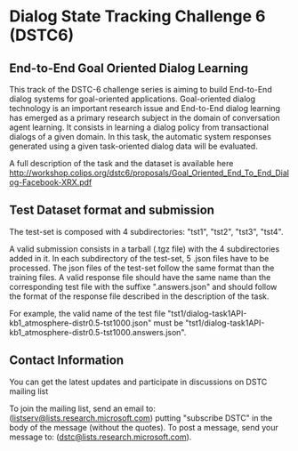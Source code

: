 # Dialog State Tracking Challenge 6 (DSTC6)

## End-to-End Goal Oriented Dialog Learning

This track of the DSTC-6 challenge series is aiming to build End-to-End dialog systems for goal-oriented applications. Goal-oriented dialog technology is an important research issue and End-to-End dialog learning has emerged as a primary research subject in the domain of conversation agent learning. It consists in learning a dialog policy from transactional dialogs of a given domain. In this task, the automatic system responses generated using a given task-oriented dialog data will be evaluated. 

A full description of the task and the dataset is available here
http://workshop.colips.org/dstc6/proposals/Goal_Oriented_End_To_End_Dialog-Facebook-XRX.pdf

## Test Dataset format and submission
The test-set is composed with 4 subdirectories: "tst1", "tst2", "tst3", "tst4". 

A valid submission consists in a tarball (.tgz file) with the 4 subdirectories added in it. In each subdirectory of the test-set, 5 .json files have to be processed. The json files of the test-set follow the same format than the training files. A valid response file should have the same name than the corresponding test file with the suffixe ".answers.json" and should follow the format of the response file described in the description of the task. 

For example, the valid name of the test file "tst1/dialog-task1API-kb1_atmosphere-distr0.5-tst1000.json" must be "tst1/dialog-task1API-kb1_atmosphere-distr0.5-tst1000.answers.json".


## Contact Information
You can get the latest updates and participate in discussions on DSTC mailing list

To join the mailing list, send an email to: (listserv@lists.research.microsoft.com)
putting "subscribe DSTC" in the body of the message (without the quotes).
To post a message, send your message to: (dstc@lists.research.microsoft.com).
